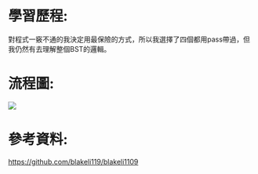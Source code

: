 # 學習歷程:
對程式一竅不通的我決定用最保險的方式，所以我選擇了四個都用pass帶過，但我仍然有去理解整個BST的邏輯。

# 流程圖:
![](/blakeli1109/blob/master/39929311-stamp-pass-in-red-over-white-background.jpg)
# 參考資料:
https://github.com/blakeli119/blakeli1109
